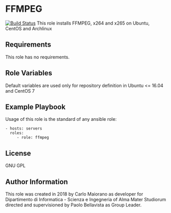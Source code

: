 FFMPEG
=========

[![Build Status](https://travis-ci.org/charliemaiors/ffmpeg.svg?branch=master)](https://travis-ci.org/charliemaiors/ffmpeg)
This role installs FFMPEG, x264 and x265 on Ubuntu, CentOS and Archlinux

Requirements
------------

This role has no requirements.

Role Variables
--------------

Default variables are used only for repository definition in Ubuntu <= 16.04 and CentOS 7

Example Playbook
----------------

Usage of this role is the standard of any ansible role:

    - hosts: servers
      roles:
         - role: ffmpeg

License
-------

GNU GPL

Author Information
------------------

This role was created in 2018 by Carlo Maiorano as developer for Dipartimento di Informatica - Scienza e Ingegneria of Alma Mater Studiorum directed and supervisioned by Paolo Bellavista as Group Leader.